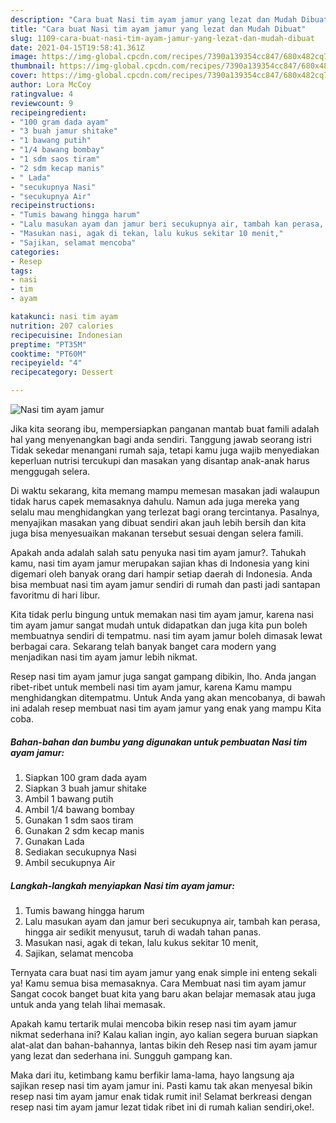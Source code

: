 ```yaml
---
description: "Cara buat Nasi tim ayam jamur yang lezat dan Mudah Dibuat"
title: "Cara buat Nasi tim ayam jamur yang lezat dan Mudah Dibuat"
slug: 1109-cara-buat-nasi-tim-ayam-jamur-yang-lezat-dan-mudah-dibuat
date: 2021-04-15T19:58:41.361Z
image: https://img-global.cpcdn.com/recipes/7390a139354cc847/680x482cq70/nasi-tim-ayam-jamur-foto-resep-utama.jpg
thumbnail: https://img-global.cpcdn.com/recipes/7390a139354cc847/680x482cq70/nasi-tim-ayam-jamur-foto-resep-utama.jpg
cover: https://img-global.cpcdn.com/recipes/7390a139354cc847/680x482cq70/nasi-tim-ayam-jamur-foto-resep-utama.jpg
author: Lora McCoy
ratingvalue: 4
reviewcount: 9
recipeingredient:
- "100 gram dada ayam"
- "3 buah jamur shitake"
- "1 bawang putih"
- "1/4 bawang bombay"
- "1 sdm saos tiram"
- "2 sdm kecap manis"
- " Lada"
- "secukupnya Nasi"
- "secukupnya Air"
recipeinstructions:
- "Tumis bawang hingga harum"
- "Lalu masukan ayam dan jamur beri secukupnya air, tambah kan perasa, hingga air sedikit menyusut, taruh di wadah tahan panas."
- "Masukan nasi, agak di tekan, lalu kukus sekitar 10 menit,"
- "Sajikan, selamat mencoba"
categories:
- Resep
tags:
- nasi
- tim
- ayam

katakunci: nasi tim ayam 
nutrition: 207 calories
recipecuisine: Indonesian
preptime: "PT35M"
cooktime: "PT60M"
recipeyield: "4"
recipecategory: Dessert

---
```



![Nasi tim ayam jamur](https://img-global.cpcdn.com/recipes/7390a139354cc847/680x482cq70/nasi-tim-ayam-jamur-foto-resep-utama.jpg)

Jika kita seorang ibu, mempersiapkan panganan mantab buat famili adalah hal yang menyenangkan bagi anda sendiri. Tanggung jawab seorang istri Tidak sekedar menangani rumah saja, tetapi kamu juga wajib menyediakan keperluan nutrisi tercukupi dan masakan yang disantap anak-anak harus menggugah selera.

Di waktu  sekarang, kita memang mampu memesan masakan jadi walaupun tidak harus capek memasaknya dahulu. Namun ada juga mereka yang selalu mau menghidangkan yang terlezat bagi orang tercintanya. Pasalnya, menyajikan masakan yang dibuat sendiri akan jauh lebih bersih dan kita juga bisa menyesuaikan makanan tersebut sesuai dengan selera famili. 



Apakah anda adalah salah satu penyuka nasi tim ayam jamur?. Tahukah kamu, nasi tim ayam jamur merupakan sajian khas di Indonesia yang kini digemari oleh banyak orang dari hampir setiap daerah di Indonesia. Anda bisa membuat nasi tim ayam jamur sendiri di rumah dan pasti jadi santapan favoritmu di hari libur.

Kita tidak perlu bingung untuk memakan nasi tim ayam jamur, karena nasi tim ayam jamur sangat mudah untuk didapatkan dan juga kita pun boleh membuatnya sendiri di tempatmu. nasi tim ayam jamur boleh dimasak lewat berbagai cara. Sekarang telah banyak banget cara modern yang menjadikan nasi tim ayam jamur lebih nikmat.

Resep nasi tim ayam jamur juga sangat gampang dibikin, lho. Anda jangan ribet-ribet untuk membeli nasi tim ayam jamur, karena Kamu mampu menghidangkan ditempatmu. Untuk Anda yang akan mencobanya, di bawah ini adalah resep membuat nasi tim ayam jamur yang enak yang mampu Kita coba.

<!--inarticleads1-->

##### Bahan-bahan dan bumbu yang digunakan untuk pembuatan Nasi tim ayam jamur:

1. Siapkan 100 gram dada ayam
1. Siapkan 3 buah jamur shitake
1. Ambil 1 bawang putih
1. Ambil 1/4 bawang bombay
1. Gunakan 1 sdm saos tiram
1. Gunakan 2 sdm kecap manis
1. Gunakan  Lada
1. Sediakan secukupnya Nasi
1. Ambil secukupnya Air




<!--inarticleads2-->

##### Langkah-langkah menyiapkan Nasi tim ayam jamur:

1. Tumis bawang hingga harum
1. Lalu masukan ayam dan jamur beri secukupnya air, tambah kan perasa, hingga air sedikit menyusut, taruh di wadah tahan panas.
1. Masukan nasi, agak di tekan, lalu kukus sekitar 10 menit,
1. Sajikan, selamat mencoba




Ternyata cara buat nasi tim ayam jamur yang enak simple ini enteng sekali ya! Kamu semua bisa memasaknya. Cara Membuat nasi tim ayam jamur Sangat cocok banget buat kita yang baru akan belajar memasak atau juga untuk anda yang telah lihai memasak.

Apakah kamu tertarik mulai mencoba bikin resep nasi tim ayam jamur nikmat sederhana ini? Kalau kalian ingin, ayo kalian segera buruan siapkan alat-alat dan bahan-bahannya, lantas bikin deh Resep nasi tim ayam jamur yang lezat dan sederhana ini. Sungguh gampang kan. 

Maka dari itu, ketimbang kamu berfikir lama-lama, hayo langsung aja sajikan resep nasi tim ayam jamur ini. Pasti kamu tak akan menyesal bikin resep nasi tim ayam jamur enak tidak rumit ini! Selamat berkreasi dengan resep nasi tim ayam jamur lezat tidak ribet ini di rumah kalian sendiri,oke!.

